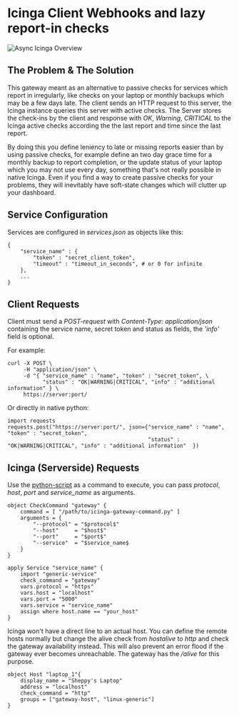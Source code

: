 # Icinga Client Webhooks and lazy report-in checks

![Async Icinga Overview](https://media.atlantishq.de/pictures/async-icinga-overview.png)

## The Problem & The Solution

This gateway meant as an alternative to passive checks for services which report in irregularly, like checks on your laptop or monthly backups which may be a few days late. The client sends an HTTP request to this server, the Icinga instance queries this server with active checks. The Server stores the check-ins by the client and response with *OK*, *Warning*, *CRITICAL* to the Icinga active checks according the the last report and time since the last report.

By doing this you define leniency to late or missing reports easier than by using passive checks, for example define an two day grace time for a monthly backup to report completion, or the update status of your laptop which you may not use every day, something that's not really possible in native Icinga. Even if you find a way to create passive checks for your problems, they will inevitably have soft-state changes which will clutter up your dashboard.

## Service Configuration
Services are configured in *services.json* as objects like this:

    {
        "service_name" : {
            "token" : "secret_client_token",
            "timeout" : "timeout_in_seconds", # or 0 for infinite
        },
        ...
    }

## Client Requests
Client must send a *POST-request* with *Content-Type: application/json* containing the service name, secret token and status as fields, the *'info'* field is optional.

For example:

    curl -X POST \
         -H "application/json" \
         -d "{ "service_name" : "name", "token" : "secret_token", \
               "status" : "OK|WARNING|CRITICAL", "info" : "additional information" } \
         https://server:port/
         
Or directly in native python:

    import requests
    requests.post("https://server:port/", json={"service_name" : "name", "token" : "secret_token",
                                                "status" : "OK|WARNING|CRITICAL", "info" : "additional information"  })

## Icinga (Serverside) Requests
Use the [python-script]() as a command to execute, you can pass *protocol*, *host*, *port* and *service\_name* as arguments.

    object CheckCommand "gateway" {
        command = [ "/path/to/icinga-gateway-command.py" ]
        arguments = {
            "--protocol" = "$protocol$"
            "--host"     = "$host$"
            "--port"     = "$port$"
            "--service"  = "$service_name$
        }
    }

    apply Service "service_name" {
        import "generic-service"
        check_command = "gateway"
        vars.protocol = "https"
        vars.host = "localhost"
        vars.port = "5000"
        vars.service = "service_name"
        assign where host.name == "your_host"
    }

Icinga won't have a direct line to an actual host. You can define the remote hosts normally but change the alive check from *hostalive* to *http* and check the gateway availability instead. This will also prevent an error flood if the gateway ever becomes unreachable. The gateway has the */alive* for this purpose.

    object Host "laptop_1"{
        display_name = "Sheppy's Laptop"
        address = "localhost"
        check_command = "http"
        groups = ["gateway-host", "linux-generic"]
    }

